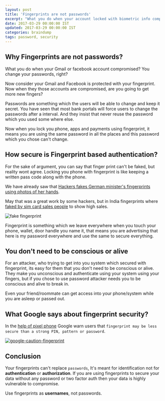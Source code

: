 ```yaml
---
layout: post
title: 'Fingerprints are not passwords'
excerpt: "What you do when your account locked with biometric info compromised?"
date: 2017-03-29 00:00:00 IST
updated: 2017-03-29 00:00:00 IST
categories: braindump
tags: password, security
---
```


## Why Fingerprints are not passwords?

What you do when your Gmail or facebook account compromised?
You change your passwords, right?

Now consider your Gmail and Facebook is protected with your fingerprint.
Now when they those accounts are compromised, are you going to get more new fingers?

Passwords are something which the users will be able to change and keep it secret.
You have seen that most bank portals will force users to change the passwords after a interval. 
And they insist that never reuse the password which you used some where else.

Now when you lock you phone, apps and payments using fingerprint, it means you are using the same password
in all the places and this password which you chose can't change.

## How secure is Fingerprint based authentication?

For the sake of argument, you can say that finger print can't be faked, but reality wont agree.
Locking you phone with fingerprint is like keeping a written pass code along with the phone.

We have already saw that [Hackers fakes German minister's fingerprints using photos of her hands](https://www.theguardian.com/technology/2014/dec/30/hacker-fakes-german-ministers-fingerprints-using-photos-of-her-hands). 

May that was a great work by some hackers, but in India fingerprints where [faked by sim card sales people](https://twitter.com/no2uid/status/832871156969410561) to show high sales.

![fake fingerprint](https://s3.ap-south-1.amazonaws.com/revathskumar-blog-images/2017/fingerprints/jio-fingerprintsales.png)

Fingerprint is something which we leave everywhere when you touch your phone, wallet, door
handle you name it, that means you are advertising that here is my password everywhere and 
use the same to secure everything.

## You don't need to be conscious or alive

For an attacker, who trying to get into you system which secured with fingerprint, its 
easy for them that you don't need to be conscious or alive. They make you unconscious and 
authenticate using your system using your fingers, but if you chose to use password
attacker needs you to be conscious and alive to break in.

Even your friend/roommate can get access into your phone/system while you are asleep or
passed out.

## What Google says about fingerprint security? 

In the [help of pixel phone](https://support.google.com/pixelphone/answer/6300638) Google warn users
that `fingerprint may be less secure than a strong PIN, pattern or password`.

[![google-caution-fingerprint](https://s3.ap-south-1.amazonaws.com/revathskumar-blog-images/2017/fingerprints/google-caution-fingerprint.png)](https://support.google.com/pixelphone/answer/6300638)

## Conclusion

Your fingerprints can't replace `passwords`, It's meant for identification not for **authentication** or **authorization**.
If you are using fingerprints to secure your data without any password or two factor auth then your data is highly vulnerable to compromise.

Use fingerprints as **usernames**, not passwords.
